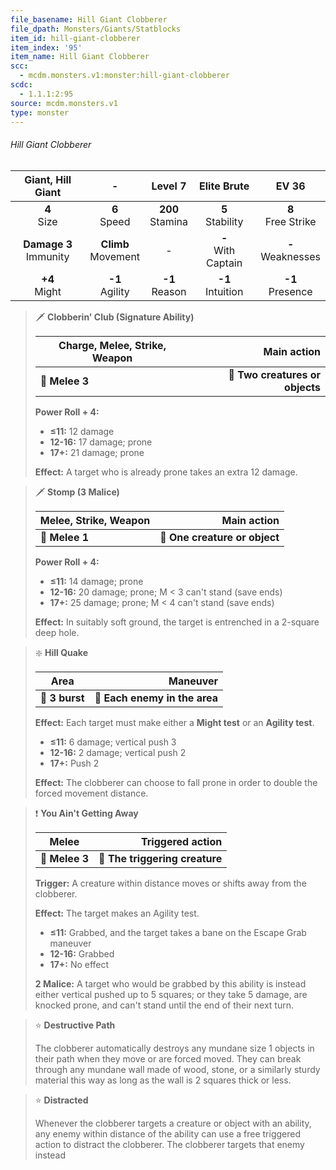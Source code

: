 ```yaml
---
file_basename: Hill Giant Clobberer
file_dpath: Monsters/Giants/Statblocks
item_id: hill-giant-clobberer
item_index: '95'
item_name: Hill Giant Clobberer
scc:
  - mcdm.monsters.v1:monster:hill-giant-clobberer
scdc:
  - 1.1.1:2:95
source: mcdm.monsters.v1
type: monster
---
```


###### Hill Giant Clobberer

|     Giant, Hill Giant      |            -            |       Level 7        |       Elite Brute       |         EV 36          |
| :------------------------: | :---------------------: | :------------------: | :---------------------: | :--------------------: |
|      **4**<br/> Size       |    **6**<br/> Speed     | **200**<br/> Stamina |  **5**<br/> Stability   | **8**<br/> Free Strike |
| **Damage 3**<br/> Immunity | **Climb**<br/> Movement |          -           | **-**<br/> With Captain | **-**<br/> Weaknesses  |
|     **+4**<br/> Might      |   **-1**<br/> Agility   |  **-1**<br/> Reason  |  **-1**<br/> Intuition  |  **-1**<br/> Presence  |

<!-- -->
> 🗡 **Clobberin' Club (Signature Ability)**
>
> | **Charge, Melee, Strike, Weapon** |                 **Main action** |
> | --------------------------------- | ------------------------------: |
> | **📏 Melee 3**                    | **🎯 Two creatures or objects** |
>
> **Power Roll + 4:**
>
> - **≤11:** 12 damage
> - **12-16:** 17 damage; prone
> - **17+:** 21 damage; prone
>
> **Effect:** A target who is already prone takes an extra 12 damage.

<!-- -->
> 🗡 **Stomp (3 Malice)**
>
> | **Melee, Strike, Weapon** |               **Main action** |
> | ------------------------- | ----------------------------: |
> | **📏 Melee 1**            | **🎯 One creature or object** |
>
> **Power Roll + 4:**
>
> - **≤11:** 14 damage; prone
> - **12-16:** 20 damage; prone; M < 3 can't stand (save ends)
> - **17+:** 25 damage; prone; M < 4 can't stand (save ends)
>
> **Effect:** In suitably soft ground, the target is entrenched in a 2-square deep hole.

<!-- -->
> ❇️ **Hill Quake**
>
> | **Area**       |                  **Maneuver** |
> | -------------- | ----------------------------: |
> | **📏 3 burst** | **🎯 Each enemy in the area** |
>
> **Effect:** Each target must make either a **Might test** or an **Agility test**.
>
> - **≤11:** 6 damage; vertical push 3
> - **12-16:** 2 damage; vertical push 2
> - **17+:** Push 2
>
> **Effect:** The clobberer can choose to fall prone in order to double the forced movement distance.

<!-- -->
> ❗️ **You Ain't Getting Away**
>
> | **Melee**      |           **Triggered action** |
> | -------------- | -----------------------------: |
> | **📏 Melee 3** | **🎯 The triggering creature** |
>
> **Trigger:** A creature within distance moves or shifts away from the clobberer.
>
> **Effect:** The target makes an Agility test.
>
> - **≤11:** Grabbed, and the target takes a bane on the Escape Grab maneuver
> - **12-16:** Grabbed
> - **17+:** No effect
>
> **2 Malice:** A target who would be grabbed by this ability is instead either vertical pushed up to 5 squares; or they take 5 damage, are knocked prone, and can't stand until the end of their next turn.

<!-- -->
> ⭐️ **Destructive Path**
>
> The clobberer automatically destroys any mundane size 1 objects in their path when they move or are forced moved. They can break through any mundane wall made of wood, stone, or a similarly sturdy material this way as long as the wall is 2 squares thick or less.

<!-- -->
> ⭐️ **Distracted**
>
> Whenever the clobberer targets a creature or object with an ability, any enemy within distance of the ability can use a free triggered action to distract the clobberer. The clobberer targets that enemy instead
